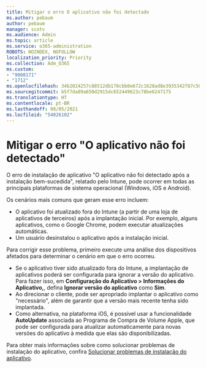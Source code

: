 ```yaml
---
title: Mitigar o erro O aplicativo não foi detectado
ms.author: pebaum
author: pebaum
manager: scotv
ms.audience: Admin
ms.topic: article
ms.service: o365-administration
ROBOTS: NOINDEX, NOFOLLOW
localization_priority: Priority
ms.collection: Adm_O365
ms.custom:
- "9000171"
- "1712"
ms.openlocfilehash: 34b2024257c88512db170cbb0e672c1628ad8e3935342f87c5032492e1ad0259
ms.sourcegitcommit: b5f7da89a650d2915dc652449623c78be6247175
ms.translationtype: HT
ms.contentlocale: pt-BR
ms.lasthandoff: 08/05/2021
ms.locfileid: "54026102"
---
```

# <a name="mitigate-the-application-was-not-detected-error"></a>Mitigar o erro "O aplicativo não foi detectado"

O erro de instalação de aplicativo "O aplicativo não foi detectado após a instalação bem-sucedida", relatado pelo Intune, pode ocorrer em todas as principais plataformas de sistema operacional (Windows, iOS e Android).

Os cenários mais comuns que geram esse erro incluem:

- O aplicativo foi atualizado fora do Intune (a partir de uma loja de aplicativos de terceiros) após a implantação inicial. Por exemplo, alguns aplicativos, como o Google Chrome, podem executar atualizações automáticas.
- Um usuário desinstalou o aplicativo após a instalação inicial.

Para corrigir esse problema, primeiro execute uma análise dos dispositivos afetados para determinar o cenário em que o erro ocorreu.

- Se o aplicativo tiver sido atualizado fora do Intune, a implantação de aplicativos poderá ser configurada para ignorar a versão do aplicativo. Para fazer isso, em **Configuração do Aplicativo > Informações do Aplicativo,**, defina **Ignorar versão do aplicativo** como **Sim**.
- Ao direcionar o cliente, pode ser apropriado implantar o aplicativo como "necessário", além de garantir que a versão mais recente tenha sido implantada.
- Como alternativa, na plataforma iOS, é possível usar a funcionalidade **AutoUpdate** associada ao Programa de Compra de Volume Apple, que pode ser configurada para atualizar automaticamente para novas versões do aplicativo à medida que elas são disponibilizadas.

Para obter mais informações sobre como solucionar problemas de instalação do aplicativo, confira [Solucionar problemas de instalação do aplicativo](https://docs.microsoft.com/intune/troubleshoot-app-install).
